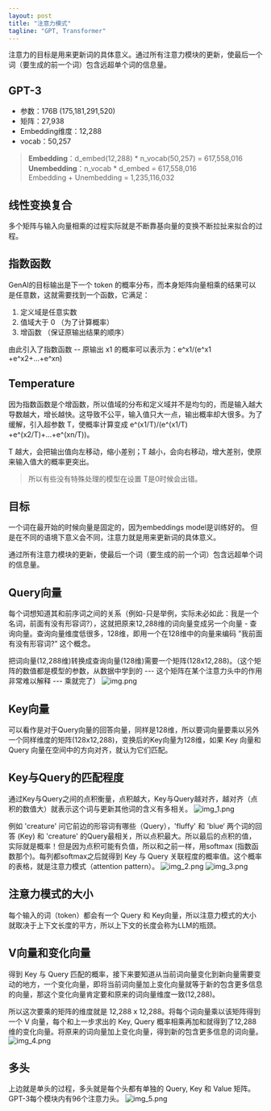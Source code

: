 ```yaml
---
layout: post
title: "注意力模式"
tagline: "GPT, Transformer"
---
```


注意力的目标是用来更新词的具体意义。通过所有注意力模块的更新，使最后一个词（要生成的前一个词）包含远超单个词的信息量。


## GPT-3
* 参数：176B (175,181,291,520)
* 矩阵：27,938
* Embedding维度：12,288
* vocab：50,257
> **Embedding**：d_embed(12,288) * n_vocab(50,257) = 617,558,016  
> **Unembedding**：n_vocab * d_embed = 617,558,016  
> Embedding + Unembedding = 1,235,116,032  

## 线性变换复合
多个矩阵与输入向量相乘的过程实际就是不断靠基向量的变换不断拉扯来拟合的过程。

## 指数函数
GenAI的目标输出是下一个 token 的概率分布，而本身矩阵向量相乘的结果可以是任意数，这就需要找到一个函数，它满足：
1. 定义域是任意实数
2. 值域大于 0 （为了计算概率）
3. 增函数 （保证原输出结果的顺序）

由此引入了指数函数 -- 原输出 x1 的概率可以表示为：e^x1/(e^x1 +e^x2+...+e^xn)

## Temperature
因为指数函数是个增函数，所以值域的分布和定义域并不是均匀的，而是输入越大导数越大，增长越快。这导致不公平，输入值只大一点，输出概率却大很多。为了缓解，引入超参数 T，使概率计算变成 e^(x1/T)/(e^(x1/T) +e^(x2/T)+...+e^(xn/T))。

T 越大，会把输出值向左移动，缩小差别；T 越小，会向右移动，增大差别，使原来输入值大的概率更突出。

> 所以有些没有特殊处理的模型在设置 T是0时候会出错。

## 目标
一个词在最开始的时候向量是固定的，因为embeddings model是训练好的。
但是在不同的语境下意义会不同，注意力就是用来更新词的具体意义。

通过所有注意力模块的更新，使最后一个词（要生成的前一个词）包含远超单个词的信息量。

## Query向量
每个词想知道其和前序词之间的关系（例如-只是举例，实际未必如此：我是一个名词，前面有没有形容词?），这就把原来12,288维的词向量变成另一个向量 - 查询向量。查询向量维度低很多，128维，即用一个在128维中的向量来编码 ”我前面有没有形容词?” 这个概念。

把词向量(12,288维)转换成查询向量(128维)需要一个矩阵(128x12,288)。（这个矩阵的数值都是模型的参数，从数据中学到的 --- 这个矩阵在某个注意力头中的作用非常难以解释 --- 乘就完了）
![img.png](https://raw.githubusercontent.com/yuqisun/yuqisun.github.io/master/_posts/images/gpt/img.png)

## Key向量
可以看作是对于Query向量的回答向量，同样是128维，所以要词向量要乘以另外一个同样维度的矩阵(128x12,288)，变换后的Key向量为128维，如果 Key 向量和 Query 向量在空间中的方向对齐，就认为它们匹配。

## Key与Query的匹配程度
通过Key与Query之间的点积衡量，点积越大，Key与Query越对齐，越对齐（点积的数值大）就表示这个词与更新其他词的含义有多相关。
![img_1.png](https://raw.githubusercontent.com/yuqisun/yuqisun.github.io/master/_posts/images/gpt/img_1.png)

例如 'creature' 问它前边的形容词有哪些（Query），'fluffy' 和 'blue‘ 两个词的回答 (Key) 和 'creature' 的Query最相关，所以点积最大。所以最后的点积的值，实际就是概率！但是因为点积可能有负值，所以和之前一样，用softmax (指数函数那个)。每列都softmax之后就得到 Key 与 Query 关联程度的概率值。这个概率的表格，就是注意力模式（attention pattern）。
![img_2.png](https://raw.githubusercontent.com/yuqisun/yuqisun.github.io/master/_posts/images/gpt/img_2.png)
![img_3.png](https://raw.githubusercontent.com/yuqisun/yuqisun.github.io/master/_posts/images/gpt/img_3.png)

## 注意力模式的大小
每个输入的词（token）都会有一个 Query 和 Key向量，所以注意力模式的大小就取决于上下文长度的平方，所以上下文的长度会称为LLM的瓶颈。

## V向量和变化向量
得到 Key 与 Query 匹配的概率，接下来要知道从当前词向量变化到新向量需要变动的地方，一个变化向量，即将当前词向量加上变化向量就等于新的包含更多信息的向量，那这个变化向量肯定要和原来的词向量维度一致(12,288)。

所以这次要乘的矩阵的维度就是 12,288 x 12,288。将每个词向量乘以该矩阵得到一个 V 向量，每个和上一步求出的 Key, Query 概率相乘再加和就得到了12,288维的变化向量。将原来的词向量加上变化向量，得到新的包含更多信息的词向量。
![img_4.png](https://raw.githubusercontent.com/yuqisun/yuqisun.github.io/master/_posts/images/gpt/img_4.png)

## 多头
上边就是单头的过程，多头就是每个头都有单独的 Query, Key 和 Value 矩阵。GPT-3每个模块内有96个注意力头。
![img_5.png](https://raw.githubusercontent.com/yuqisun/yuqisun.github.io/master/_posts/images/gpt/img_5.png)

